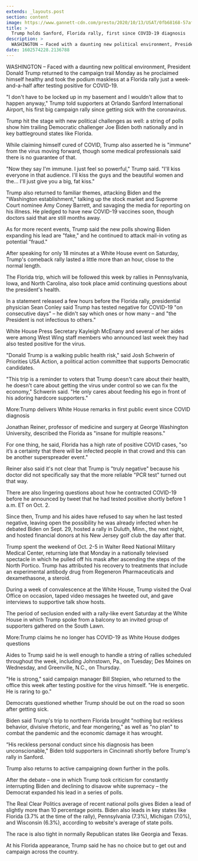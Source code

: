 ```yaml
--- 
extends: _layouts.post 
section: content 
image: https://www.gannett-cdn.com/presto/2020/10/13/USAT/0fb68168-57af-47e5-bbac-508549df02ad-Trump_Sanford_3.jpg?crop=5020,2824,x0,y0&width=3200&height=1801&format=pjpg&auto=webp 
title: > 
  Trump holds Sanford, Florida rally, first since COVID-19 diagnosis 
description: > 
  WASHINGTON – Faced with a daunting new political environment, President Donald Trump returned to the campaign trail Monday as he proclaimed himself healthy and took the podium maskless at a Florida rally just a week-and-a-half after testing positive for COVID-19.There are also lingering questions about how he contracted COVID-19 before he announced by tweet that he had tested positive shortly before 1 a.m.During a week of convalescence at the White House, Trump visited the Oval Office on occasion, taped video messages he tweeted out, and gave interviews to supportive talk show hosts.“His reckless personal conduct since his diagnosis has been unconscionable," Biden told supporters in Cincinnati shortly before Trump's rally in Sanford.At his Florida appearance, Trump said he has no choice but to get out and campaign across the country. 
date: 1602574228.2136788 
--- 
```

WASHINGTON – Faced with a daunting new political environment, President Donald Trump returned to the campaign trail Monday as he proclaimed himself healthy and took the podium maskless at a Florida rally just a week-and-a-half after testing positive for COVID-19.

"I don't have to be locked up in my basement and I wouldn't allow that to happen anyway," Trump told supporters at Orlando Sanford International Airport, his first big campaign rally since getting sick with the coronavirus.

Trump hit the stage with new political challenges as well: a string of polls show him trailing Democratic challenger Joe Biden both nationally and in key battleground states like Florida.

While claiming himself cured of COVID, Trump also asserted he is "immune" from the virus moving forward, though some medical professionals said there is no guarantee of that.

"Now they say I'm immune. I just feel so powerful," Trump said. "I'll kiss everyone in that audience. I'll kiss the guys and the beautiful women and the... I'll just give you a big, fat kiss."

Trump also returned to familiar themes, attacking Biden and the "Washington establishment," talking up the stock market and Supreme Court nominee Amy Coney Barrett, and savaging the media for reporting on his illness. He pledged to have new COVID-19 vaccines soon, though doctors said that are still months away.

As for more recent events, Trump said the new polls showing Biden expanding his lead are "fake," and he continued to attack mail-in voting as potential "fraud."

After speaking for only 18 minutes at a White House event on Saturday, Trump's comeback rally lasted a little more than an hour, close to the normal length.

The Florida trip, which will be followed this week by rallies in Pennsylvania, Iowa, and North Carolina, also took place amid continuing questions about the president's health.

In a statement released a few hours before the Florida rally, presidential physician Sean Conley said Trump has tested negative for COVID-19 "on consecutive days" – he didn't say which ones or how many – and "the President is not infectious to others."

White House Press Secretary Kayleigh McEnany and several of her aides were among West Wing staff members who announced last week they had also tested positive for the virus.

"Donald Trump is a walking public health risk," said Josh Schwerin of Priorities USA Action, a political action committee that supports Democratic candidates.

"This trip is a reminder to voters that Trump doesn't care about their health, he doesn't care about getting the virus under control so we can fix the economy," Schwerin said. "He only cares about feeding his ego in front of his adoring hardcore supporters."

More:Trump delivers White House remarks in first public event since COVID diagnosis

Jonathan Reiner, professor of medicine and surgery at George Washington University, described the Florida as "insane for multiple reasons."

For one thing, he said, Florida has a high rate of positive COVID cases, "so it’s a certainty that there will be infected people in that crowd and this can be another superspreader event."

Reiner also said it's not clear that Trump is "truly negative" because his doctor did not specifically say that the more reliable "PCR test" turned out that way.

There are also lingering questions about how he contracted COVID-19 before he announced by tweet that he had tested positive shortly before 1 a.m. ET on Oct. 2.

Since then, Trump and his aides have refused to say when he last tested negative, leaving open the possibility he was already infected when he debated Biden on Sept. 29, hosted a rally in Duluth, Minn., the next night, and hosted financial donors at his New Jersey golf club the day after that.

Trump spent the weekend of Oct. 2-5 in Walter Reed National Military Medical Center, returning late that Monday in a nationally televised spectacle in which he pulled off his mask after ascending the steps of the North Portico. Trump has attributed his recovery to treatments that include an experimental antibody drug from Regeneron Pharmaceuticals and dexamethasone, a steroid.

During a week of convalescence at the White House, Trump visited the Oval Office on occasion, taped video messages he tweeted out, and gave interviews to supportive talk show hosts.

The period of seclusion ended with a rally-like event Saturday at the White House in which Trump spoke from a balcony to an invited group of supporters gathered on the South Lawn.

More:Trump claims he no longer has COVID-19 as White House dodges questions

Aides to Trump said he is well enough to handle a string of rallies scheduled throughout the week, including Johnstown, Pa., on Tuesday; Des Moines on Wednesday, and Greenville, N.C., on Thursday.

"He is strong," said campaign manager Bill Stepien, who returned to the office this week after testing positive for the virus himself. "He is energetic. He is raring to go."

Democrats questioned whether Trump should be out on the road so soon after getting sick.

Biden said Trump's trip to northern Florida brought "nothing but reckless behavior, divisive rhetoric, and fear mongering," as well as "no plan" to combat the pandemic and the economic damage it has wrought.

“His reckless personal conduct since his diagnosis has been unconscionable," Biden told supporters in Cincinnati shortly before Trump's rally in Sanford.

Trump also returns to active campaigning down further in the polls.

After the debate – one in which Trump took criticism for constantly interrupting Biden and declining to disavow white supremacy – the Democrat expanded his lead in a series of polls.

The Real Clear Politics average of recent national polls gives Biden a lead of slightly more than 10 percentage points. Biden also leads in key states like Florida (3.7% at the time of the rally), Pennsylvania (7.3%), Michigan (7.0%), and Wisconsin (6.3%), according to website's average of state polls.

The race is also tight in normally Republican states like Georgia and Texas.

At his Florida appearance, Trump said he has no choice but to get out and campaign across the country.